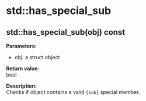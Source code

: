 # std::has_special_sub
## std::has_special_sub(obj) const

**Parameters:**
* obj: a struct object

**Return value:**  
bool

**Description:**  
Checks if object contains a valid `{sub}` special member.